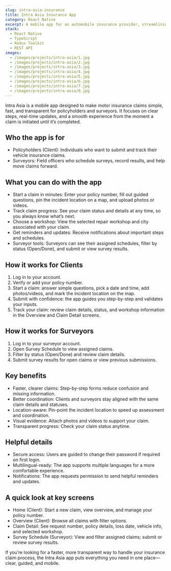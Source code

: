 ```yaml
---
slug: intra-asia-insurance
title: Intra Asia Insurance App
category: React Native
excerpt: A mobile app for an automobile insurance provider, streamlining claims and policy management.
stack:
  - React Native
  - TypeScript
  - Redux Toolkit
  - REST API
images:
  - /images/projects/intra-asia/1.jpg
  - /images/projects/intra-asia/2.jpg
  - /images/projects/intra-asia/3.jpg
  - /images/projects/intra-asia/4.jpg
  - /images/projects/intra-asia/5.jpg
  - /images/projects/intra-asia/6.jpg
  - /images/projects/intra-asia/7.jpg
  - /images/projects/intra-asia/8.jpg
---
```


Intra Asia is a mobile app designed to make motor insurance claims simple, fast, and transparent for policyholders and surveyors. It focuses on clear steps, real-time updates, and a smooth experience from the moment a claim is initiated until it’s completed.

## Who the app is for

- Policyholders (Client): Individuals who want to submit and track their vehicle insurance claims.
- Surveyors: Field officers who schedule surveys, record results, and help move claims forward.

## What you can do with the app

- Start a claim in minutes: Enter your policy number, fill out guided questions, pin the incident location on a map, and upload photos or videos.
- Track claim progress: See your claim status and details at any time, so you always know what’s next.
- Choose a workshop: View the selected repair workshop and city associated with your claim.
- Get reminders and updates: Receive notifications about important steps and schedules.
- Surveyor tools: Surveyors can see their assigned schedules, filter by status (Open/Done), and submit or view survey results.

## How it works for Clients

1. Log in to your account.
2. Verify or add your policy number.
3. Start a claim: answer simple questions, pick a date and time, add photos/videos, and mark the incident location on the map.
4. Submit with confidence: the app guides you step-by-step and validates your inputs.
5. Track your claim: review claim details, status, and workshop information in the Overview and Claim Detail screens.

## How it works for Surveyors

1. Log in to your surveyor account.
2. Open Survey Schedule to view assigned claims.
3. Filter by status (Open/Done) and review claim details.
4. Submit survey results for open claims or view previous submissions.

## Key benefits

- Faster, clearer claims: Step-by-step forms reduce confusion and missing information.
- Better coordination: Clients and surveyors stay aligned with the same claim details and statuses.
- Location-aware: Pin-point the incident location to speed up assessment and coordination.
- Visual evidence: Attach photos and videos to support your claim.
- Transparent progress: Check your claim status anytime.

## Helpful details

- Secure access: Users are guided to change their password if required on first login.
- Multilingual-ready: The app supports multiple languages for a more comfortable experience.
- Notifications: The app requests permission to send helpful reminders and updates.

## A quick look at key screens

- Home (Client): Start a new claim, view overview, and manage your policy number.
- Overview (Client): Browse all claims with filter options.
- Claim Detail: See request number, policy details, loss date, vehicle info, and selected workshop.
- Survey Schedule (Surveyor): View and filter assigned claims; submit or review survey results.

If you’re looking for a faster, more transparent way to handle your insurance claim process, the Intra Asia app puts everything you need in one place—clear, guided, and mobile.
